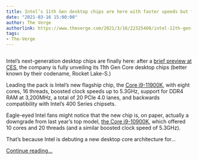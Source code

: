 ```yaml
---
title: Intel’s 11th Gen desktop chips are here with faster speeds but fewer cores
date: "2021-03-16 15:00:00"
author: The Verge
authorlink: https://www.theverge.com/2021/3/16/22325460/intel-11th-gen-desktop-chips-rocket-lake-s-faster-speeds-cores-gaming
tags:
- The-Verge
---
```

<figure>
      <img alt="" src="https://cdn.vox-cdn.com/thumbor/1VXr2aM1xMOheCdlRNphASMD4GA=/1x0:4000x2666/1310x873/cdn.vox-cdn.com/uploads/chorus_image/image/68974858/RKL_i9_with_Box.0.jpeg" />
    </figure>

  <p id="W8j3Mp">Intel’s next-generation desktop chips are finally here: after a <a href="https://www.theverge.com/2021/1/11/22225541/intel-processor-11th-gen-ces-2021-chips-specs">brief preview at CES</a>, the company is fully unveiling its 11th Gen Core desktop chips (better known by their codename, Rocket Lake-S.)</p>
<p id="dVHayt">Leading the pack is Intel’s new flagship chip, the <a href="https://www.theverge.com/2021/1/11/22225541/intel-processor-11th-gen-ces-2021-chips-specs">Core i9-11900K</a>, with eight cores, 16 threads, boosted clock speeds up to 5.3GHz, support for DDR4 RAM at 3,200MHz, a total of 20 PCIe 4.0 lanes, and backwards compatibility with Intel’s 400 Series chipsets. </p>
<p id="fHl4LY">Eagle-eyed Intel fans might notice that the new chip is, on paper, actually a downgrade from last year’s top model, <a href="https://www.theverge.com/circuitbreaker/2020/4/30/21242512/intel-10th-gen-desktop-lineup-offers-gaming-processor-speed">the Core i9-10900K</a>, which offered 10 cores and 20 threads (and a similar boosted clock speed of 5.3GHz). </p>
<p id="VMrgTD">That’s because Intel is debuting a new desktop core architecture for...</p>
  <p>
    <a href="https://www.theverge.com/2021/3/16/22325460/intel-11th-gen-desktop-chips-rocket-lake-s-faster-speeds-cores-gaming">Continue reading&hellip;</a>
  </p>